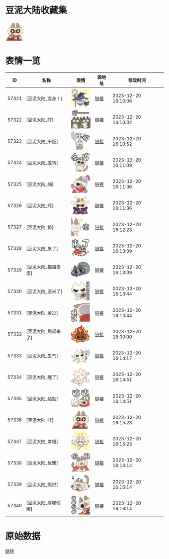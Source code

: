# 豆泥大陆收藏集

<img src="./cover.png" height="60" alt="cover" />

# 表情一览

|ID|名称|表情|源地址|修改时间|
|----|----|----|----|----|
|57321|[豆泥大陆_变身！]|<img src="./pic/057321_%5B豆泥大陆_变身！%5D.png" height="60" alt="变身！"/>|[链接](https://i0.hdslb.com/bfs/emote/d1bf10d78d7be3711516f06822b983b02f2111a3.png)|2023-12-20 16:10:06|
|57322|[豆泥大陆_盯]|<img src="./pic/057322_%5B豆泥大陆_盯%5D.png" height="60" alt="盯"/>|[链接](https://i0.hdslb.com/bfs/emote/f9c1b66aac78f96e5d7638c0f03c874ee96557c3.png)|2023-12-20 16:10:32|
|57323|[豆泥大陆_干饭]|<img src="./pic/057323_%5B豆泥大陆_干饭%5D.png" height="60" alt="干饭"/>|[链接](https://i0.hdslb.com/bfs/emote/07d93d87789840e46fdece1b573f1e7607f17bbd.png)|2023-12-20 16:10:52|
|57324|[豆泥大陆_乖巧]|<img src="./pic/057324_%5B豆泥大陆_乖巧%5D.png" height="60" alt="乖巧"/>|[链接](https://i0.hdslb.com/bfs/emote/7ad643f8c0699cc3324e6e5ad57cda2b5bc30219.png)|2023-12-20 16:11:09|
|57325|[豆泥大陆_嗨]|<img src="./pic/057325_%5B豆泥大陆_嗨%5D.png" height="60" alt="嗨"/>|[链接](https://i0.hdslb.com/bfs/emote/f2e5be1cf27449a76fa517cbf5328b5d99b8e7ad.png)|2023-12-20 16:11:36|
|57326|[豆泥大陆_哼]|<img src="./pic/057326_%5B豆泥大陆_哼%5D.png" height="60" alt="哼"/>|[链接](https://i0.hdslb.com/bfs/emote/af24197494a0c63b55b7e6ad37e61270cbf5a7fd.png)|2023-12-20 16:11:36|
|57327|[豆泥大陆_惊]|<img src="./pic/057327_%5B豆泥大陆_惊%5D.png" height="60" alt="惊"/>|[链接](https://i0.hdslb.com/bfs/emote/01bcb073c38c6c9d00a33faeeb10737ed242a2cf.png)|2023-12-20 16:12:23|
|57328|[豆泥大陆_来了]|<img src="./pic/057328_%5B豆泥大陆_来了%5D.png" height="60" alt="来了"/>|[链接](https://i0.hdslb.com/bfs/emote/048b4838841c39977d14b27961cd7d492bd26e3e.png)|2023-12-20 16:13:09|
|57329|[豆泥大陆_猫猫祟祟]|<img src="./pic/057329_%5B豆泥大陆_猫猫祟祟%5D.png" height="60" alt="猫猫祟祟"/>|[链接](https://i0.hdslb.com/bfs/emote/804f874435d3fdec4332ea15403f6d5059533554.png)|2023-12-20 16:13:09|
|57330|[豆泥大陆_没米了]|<img src="./pic/057330_%5B豆泥大陆_没米了%5D.png" height="60" alt="没米了"/>|[链接](https://i0.hdslb.com/bfs/emote/0acc34a9b4c362dd21284ed1c88df913e9239355.png)|2023-12-20 16:13:44|
|57331|[豆泥大陆_难过]|<img src="./pic/057331_%5B豆泥大陆_难过%5D.png" height="60" alt="难过"/>|[链接](https://i0.hdslb.com/bfs/emote/81c126840cba21befd48658e4dad0dce1b0d5b45.png)|2023-12-20 16:13:44|
|57332|[豆泥大陆_燃起来了]|<img src="./pic/057332_%5B豆泥大陆_燃起来了%5D.png" height="60" alt="燃起来了"/>|[链接](https://i0.hdslb.com/bfs/emote/c048a12d18346ef0600056874392c8beaed38b0b.png)|2023-12-20 18:00:00|
|57333|[豆泥大陆_生气]|<img src="./pic/057333_%5B豆泥大陆_生气%5D.png" height="60" alt="生气"/>|[链接](https://i0.hdslb.com/bfs/emote/ef87841084caf30189d1bda9439aa79154e142bc.png)|2023-12-20 16:14:17|
|57334|[豆泥大陆_睡了]|<img src="./pic/057334_%5B豆泥大陆_睡了%5D.png" height="60" alt="睡了"/>|[链接](https://i0.hdslb.com/bfs/emote/c1a3910b377be4764e369cd7ee5a342840250a91.png)|2023-12-20 16:14:51|
|57335|[豆泥大陆_贴贴]|<img src="./pic/057335_%5B豆泥大陆_贴贴%5D.png" height="60" alt="贴贴"/>|[链接](https://i0.hdslb.com/bfs/emote/a4c3b7612a9e17101ea093214500448eeff4904b.png)|2023-12-20 16:14:51|
|57336|[豆泥大陆_哇]|<img src="./pic/057336_%5B豆泥大陆_哇%5D.png" height="60" alt="哇"/>|[链接](https://i0.hdslb.com/bfs/emote/a91a4a18babba58767dd06caf918b7372ab71ad0.png)|2023-12-20 16:15:23|
|57337|[豆泥大陆_幸福]|<img src="./pic/057337_%5B豆泥大陆_幸福%5D.png" height="60" alt="幸福"/>|[链接](https://i0.hdslb.com/bfs/emote/2a9c99434e6e8e1023e03f0cfea3087a061c916c.png)|2023-12-20 16:15:23|
|57338|[豆泥大陆_优雅]|<img src="./pic/057338_%5B豆泥大陆_优雅%5D.png" height="60" alt="优雅"/>|[链接](https://i0.hdslb.com/bfs/emote/e2cce719406d36c7351e98e1f10b2b2f02c2918a.png)|2023-12-20 16:16:14|
|57339|[豆泥大陆_愉悦]|<img src="./pic/057339_%5B豆泥大陆_愉悦%5D.png" height="60" alt="愉悦"/>|[链接](https://i0.hdslb.com/bfs/emote/df90d9c2a9917668b1b9d0ff81a08f33bdc72863.png)|2023-12-20 16:16:14|
|57340|[豆泥大陆_尊嘟假嘟]|<img src="./pic/057340_%5B豆泥大陆_尊嘟假嘟%5D.png" height="60" alt="尊嘟假嘟"/>|[链接](https://i0.hdslb.com/bfs/emote/1f21f61e2c9d3f8bc4ab8a270ac8c326620b77f2.png)|2023-12-20 16:16:14|

# 原始数据

[跳转](./raw.json)

